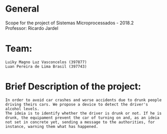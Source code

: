 # General
Scope for the project of Sistemas Microprocessados - 2018.2  
Professor: Ricardo Jardel

# Team:
    Luiky Magno Luz Vasconcelos (397877)  
    Luan Pereira de Lima Brasil (397743)

# Brief Description of the project:
    In order to avoid car crashes and worse accidents due to drunk people driving theirs cars. We propose a device to detect the driver's alcohol levels.  
    The ideia is to identify whether the driver is drunk or not. If he is drunk, the equipament prevent the car of turning on and, as an ideia not set in concrete yet, sending a message to the authorities, for instance, warning them what has happened.
